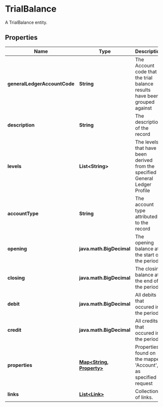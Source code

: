 

# TrialBalance

A TrialBalance entity.

## Properties

Name | Type | Description | Notes
------------ | ------------- | ------------- | -------------
**generalLedgerAccountCode** | **String** | The Account code that the trial balance results have been grouped against | 
**description** | **String** | The description of the record |  [optional]
**levels** | **List&lt;String&gt;** | The levels that have been derived from the specified General Ledger Profile | 
**accountType** | **String** | The account type attributed to the record | 
**opening** | **java.math.BigDecimal** | The opening balance at the start of the period | 
**closing** | **java.math.BigDecimal** | The closing balance at the end of the period | 
**debit** | **java.math.BigDecimal** | All debits that occured in the period | 
**credit** | **java.math.BigDecimal** | All credits that occured in the period | 
**properties** | [**Map&lt;String, Property&gt;**](Property.md) | Properties found on the mapped &#39;Account&#39;, as specified in request |  [optional]
**links** | [**List&lt;Link&gt;**](Link.md) | Collection of links. |  [optional]



